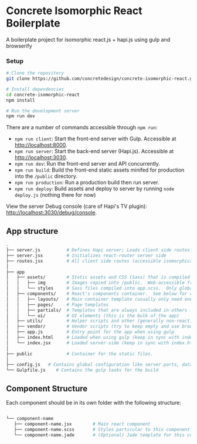 # Concrete Isomorphic React Boilerplate

A boilerplate project for isomorphic react.js + hapi.js using gulp and browserify

### Setup

```bash
# Clone the repository
git clone https://github.com/concretedesign/concrete-isomorphic-react.git

# Install dependencies
cd concrete-isomorphic-react
npm install

# Run the development server
npm run dev
```

There are a number of commands accessible through `npm run`:
 - `npm run client`: Start the front-end server with Gulp.  Accessible at [http://localhost:8000](http://localhost:8000).
 - `npm run server`: Start the back-end server (Hapi.js).  Accessible at [http://localhost:3030](http://localhost:3030).
 - `npm run dev`: Run the front-end server and API concurrently.
 - `npm run build`: Build the front-end static assets minifed for production into the `/public` directory.
 - `npm run production`: Run a production build then run server.
 - `npm run deploy`: Build assets and deploy to server by running `node deploy.js` (nothing there for now)

View the server Debug console (care of Hapi's TV plugin): [http://localhost:3030/debug/console](http://localhost:3030/debug/console).

## App structure

```bash
.
├── server.js          # Defines Hapi server; Loads client side routes and defines server-only (e.g. API) routes
├── server.jsx         # Initializes react-router server side
├── routes.jsx         # All client side routes (accessible isomorphically)
│
├── app
│   ├── assets/        # Static assets and CSS (Sass) that is compiled or copied into /public
│   │   ├── img        # Images copied into /public.  Web-accessible from /img/filename.ext
│   │   └── styles     # Sass files compiled into app.scss.  Only global styles should go here, others are included with component
│   ├── components/    # React's components container.  See below for component structure.
│   │   ├── layouts/   # Main container template (usually only need one).  Like a rails application layout
│   │   ├── pages/     # Page templates
│   │   ├── partials/  # Templates that are always included in others (e.g. header, footer, sidebar)
│   │   └── ui/        # UI elements (this is the bulk of the app)
│   ├── utils/         # Helper scripts and other (generally non-react) scripts
│   ├── vendor/        # Vendor scripts (try to keep empty and use browserify modules)
│   ├── app.js         # Entry point for the app when using gulp
│   ├── index.html     # Loaded when using gulp (keep in sync with index.jsx)
│   └── index.jsx      # Loaded server-side (keep in sync with index.html)
│
├── public             # Container for the static files.
│
├── config.js   # Contains global configuration like server ports, database info, etc.
└── Gulpfile.js    # Contains the gulp tasks for the build
```

## Component Structure

Each component should be in its own folder with the following structure:

```bash

└── component-name
   ├── component-name.jsx        # Main react component
   ├── component-name.scss       # Styles particular to this component.  Must be added to /app/styles/app.scss
   └── component-name.jade       # (Optional) Jade template for this component's render method

```